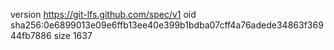 version https://git-lfs.github.com/spec/v1
oid sha256:0e6899013e09e6ffb13ee40e399b1bdba07cff4a76adede34863f36944fb7886
size 1637
